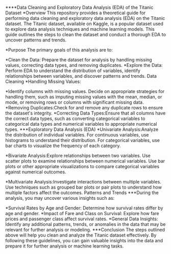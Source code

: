 ****Data Cleaning and Exploratory Data Analysis (EDA) of the Titanic Dataset
*Overview
This repository provides a theoretical guide for performing data cleaning and exploratory data analysis (EDA) on the Titanic dataset. The Titanic dataset, available on Kaggle, is a popular dataset used to explore data analysis techniques and machine learning models. This guide outlines the steps to clean the dataset and conduct a thorough EDA to uncover patterns and trends.

*Purpose
The primary goals of this analysis are to:

*Clean the Data: Prepare the dataset for analysis by handling missing values, correcting data types, and removing duplicates.
*Explore the Data: Perform EDA to understand the distribution of variables, identify relationships between variables, and discover patterns and trends.
Data Cleaning
*Handling Missing Values:

*Identify columns with missing values.
Decide on appropriate strategies for handling them, such as imputing missing values with the mean, median, or mode, or removing rows or columns with significant missing data.
*Removing Duplicates:Check for and remove any duplicate rows to ensure the dataset's integrity.
 *Correcting Data Types:Ensure that all columns have the correct data types, such as converting categorical variables to categorical data types and numerical variables to appropriate numerical types.
 ***Exploratory Data Analysis (EDA)
*Univariate Analysis:Analyze the distribution of individual variables.
For continuous variables, use histograms to understand their distribution.
For categorical variables, use bar charts to visualize the frequency of each category.

*Bivariate Analysis:Explore relationships between two variables.
Use scatter plots to examine relationships between numerical variables.
Use bar plots or other appropriate visualizations to compare categorical variables against numerical outcomes.

*Multivariate Analysis:Investigate interactions between multiple variables.
Use techniques such as grouped bar plots or pair plots to understand how multiple factors affect the outcomes.
Patterns and Trends
***During the analysis, you may uncover various insights such as:

*Survival Rates by Age and Gender: Determine how survival rates differ by age and gender.
*Impact of Fare and Class on Survival: Explore how fare prices and passenger class affect survival rates.
*General Data Insights: Identify any additional patterns, trends, or anomalies in the data that may be relevant for further analysis or modeling.
***Conclusion
The steps outlined above will help you clean and analyze the Titanic dataset effectively. By following these guidelines, you can gain valuable insights into the data and prepare it for further analysis or machine learning tasks.

